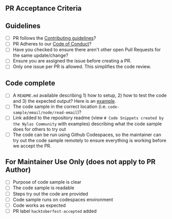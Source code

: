 ## PR Acceptance Criteria

## Guidelines
* [ ] PR follows the [Contributing guidelines](https://github.com/nylas-samples/nylas-hacktoberfest-2022/blob/main/CONTRIBUTION.md)?
* [ ] PR Adheres to our [Code of Conduct](https://github.com/nylas-samples/nylas-hacktoberfest-2022/blob/main/CODE_OF_CONDUCT.md)?
* [ ] Have you checked to ensure there aren't other open Pull Requests for the same update/change?
* [ ] Ensure you are assigned the issue before creating a PR.
* [ ] Only one issue per PR is allowed. This simplifies the code review.

## Code complete
* [ ] A `README.md` available describing 1) how to setup, 2) how to test the code and 3) the expected output? Here is an [example](code-samples/account/node/read-account/readme.md). 
* [ ] The code sample in the correct location (i.e. `code-sample/email/node/read-email`)?
* [ ] Link added to the repository readme (view `# Code Snippets created by the Nylas Community` with examples) describing what the code sample does for others to try out
* [ ] The code can be run using Github Codespaces, so the maintainer can try out the code sample remotely to ensure everything is working before we accept the PR.

## For Maintainer Use Only (does not apply to PR Author)
* [ ] Purpose of code sample is clear
* [ ] The code sample is readable
* [ ] Steps try out the code are provided
* [ ] Code sample runs on codespaces environment
* [ ] Code works as expected
* [ ] PR label `hacktoberfest-accepted` added
